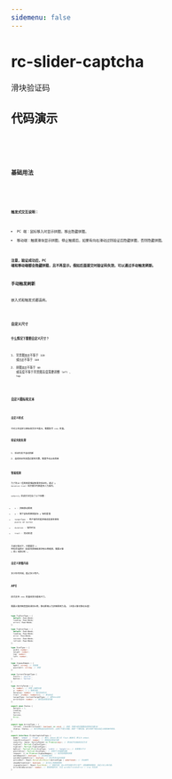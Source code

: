 ```yaml
---
sidemenu: false
---
```


# rc-slider-captcha

滑块验证码

## 代码演示

<code src='./demos/dev-icon.tsx' />
<code src='./demos/dev-button.tsx' />
<code src='./demos/dev-slideway.tsx' />

### 基础用法

<code src='./demos/basic.tsx' />

<code src='./demos/float.tsx' />

**触发式交互说明：**

- PC 端：鼠标移入时显示拼图，移出隐藏拼图。
- 移动端：触摸滑块显示拼图，停止触摸后，如果有向右滑动过则验证后隐藏拼图，否则隐藏拼图。

**注意，验证成功后，PC 端和移动端都会隐藏拼图，且不再显示。假如后面提交时验证码失效，可以通过手动触发刷新。**

### 手动触发刷新

嵌入式和触发式都适用。

<code src='./demos/actionRef.tsx' />

### 自定义尺寸

**什么情况下需要自定义尺寸？**

1. 背景图`宽度`不等于 `320` 或`高度`不等于 `160`
2. 拼图`宽度`不等于 `60` 或高度不等于背景图高度需要调整 `left` 、 `top`

<code src='./demos/size.tsx' />

### 自定义图标和文本

<code src='./demos/iconAndText.tsx' />

### 自定义样式

也可以在自定义图标和文本中展示，需要配合 css 变量。

### 验证失败处理

1. 验证失败不自动刷新
2. 连续验证失败超过限制次数，需要手动点击刷新

### 智能检测

为了防止一些爬虫更难破解滑块验证码，通过 `y` `duration` `trail` 结合算法判断是否人为操作。

`onVerify` 回调方法包含了以下参数：

- `x` - 拼图移动距离
- `y` - 按下鼠标到释放鼠标 `y` 轴的差值
- `targetType` - 用户操作的是拼图还是滑块按钮 `puzzle` or `button`
- `duration` - 操作时长
- `trail` - 拖动轨迹

大部分情况下，只需要将 `x` 传给后端即可（如果背景图和滑块有比例缩放，需要计算 `x 乘以 缩放比例`）。

### 自定义拼图内容

多少秒内完成，超过多少用户。

## API

样式支持 css 变量改变主题和尺寸。

需要计算拼图宽度和滑块比例，移动距离以为拼图距离为准。（注意计算可移动长度）

```typescript
type TipTextType = {
  default: ReactNode;
  loading: ReactNode;
  errors: ReactNode;
};

type TipIconType = {
  default: ReactNode;
  loading: ReactNode;
  error: ReactNode;
  success: ReactNode;
  refresh: ReactNode;
};

type SizeType = {
  width: number;
  height: number;
  top: number;
  left: number;
};

type JigsawImages = {
  bgUrl: string; // 背景图
  puzzleUrl: string; // 拼图
};

enum CurrentTargetType {
  Puzzle = 'puzzle',
  Button = 'button',
}

type VerifyParam = {
  x: number; // 拼图 x轴移动值
  y: number; // y 轴移动值
  duration: number; // 操作持续时长
  trail: [number, number][]; // 移动轨迹
  targetType: CurrentTargetType; // 操作dom目标
  errorCount: number; // 期间连续错误次数
};

export enum Status {
  Default = 1,
  Loading,
  Verify,
  Success,
  Error,
}

export type ActionType = {
  refresh: (resetErrorCount?: boolean) => void; // 刷新，参数为是否重置连续错误次数为0
  status: Status; // 每次获取返回当前的状态，注意它不是引用值，而是一个静态值。部分场景下配合自定义刷新操作使用。
};

export interface SliderCaptchaProps {
  mode?: 'embed' | 'float'; // 模式，embed-嵌入式 float-触发式，默认为 embed。
  limitErrorCount?: number; // 限制连续错误次数
  onVerify: (data: VerifyParam) => Promise<any>; // 移动松开后触发验证方法
  tipText?: Partial<TipTextType>;
  tipIcon?: Partial<TipIconType>;
  bgSize?: Partial<Pick<SizeType, 'width' | 'height'>>; // 背景图片尺寸
  puzzleSize?: Partial<SizeType>; // 拼图尺寸和偏移调整
  request: () => Promise<JigsawImages>; // 请求背景图和拼图
  autoRequest?: boolean; // 自动发起请求
  autoRefreshOnError?: boolean; // 验证失败后自动刷新
  actionRef?: React.MutableRefObject<ActionType | undefined>; // 手动操作
  showRefreshIcon?: boolean; // 显示右上角刷新图标
  jigsawContent?: React.ReactNode; // 面板内容，如xx秒完成超过多少用户；或隐藏刷新图标，自定义右上角内容。
  errorHoldDuration?: number; // 错误停留时长，仅在 autoRefreshOnError = true 时生效
}
```
